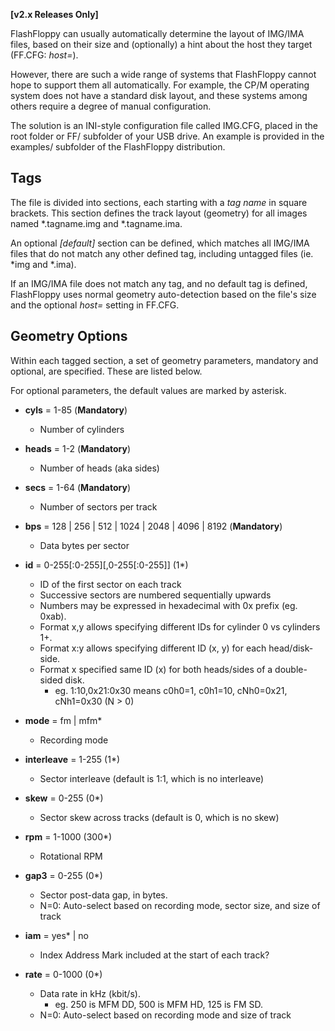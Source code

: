 
**[v2.x Releases Only]**

FlashFloppy can usually automatically determine the layout of IMG/IMA
files, based on their size and (optionally) a hint about the host they
target (FF.CFG: *host=*).

However, there are such a wide range of systems that FlashFloppy cannot
hope to support them all automatically. For example, the CP/M operating
system does not have a standard disk layout, and these systems among
others require a degree of manual configuration.

The solution is an INI-style configuration file called IMG.CFG, placed
in the root folder or FF/ subfolder of your USB drive. An example is
provided in the examples/ subfolder of the FlashFloppy distribution.

## Tags

The file is divided into sections, each starting with a *tag name* in
square brackets. This section defines the track layout (geometry) for
all images named *.tagname.img and *.tagname.ima.

An optional *[default]* section can be defined, which matches all IMG/IMA
files that do not match any other defined tag, including untagged files
(ie. *img and *.ima).

If an IMG/IMA file does not match any tag, and no default tag is defined,
FlashFloppy uses normal geometry auto-detection based on the file's size
and the optional *host=* setting in FF.CFG.

## Geometry Options

Within each tagged section, a set of geometry parameters, mandatory and
optional, are specified. These are listed below.

For optional parameters, the default values are marked by asterisk.

- **cyls** = 1-85 (**Mandatory**)
  - Number of cylinders

- **heads** = 1-2 (**Mandatory**)
  - Number of heads (aka sides)

- **secs** = 1-64 (**Mandatory**)
  - Number of sectors per track

- **bps** = 128 | 256 | 512 | 1024 | 2048 | 4096 | 8192 (**Mandatory**)
  - Data bytes per sector

- **id** = 0-255[:0-255][,0-255[:0-255]] (1*)
  - ID of the first sector on each track
  - Successive sectors are numbered sequentially upwards
  - Numbers may be expressed in hexadecimal with 0x prefix (eg. 0xab).
  - Format x,y allows specifying different IDs for cylinder 0 vs cylinders 1+.
  - Format x:y allows specifying different ID (x, y) for each head/disk-side.
  - Format x specified same ID (x) for both heads/sides of a double-sided disk.
    - eg. 1:10,0x21:0x30 means c0h0=1, c0h1=10, cNh0=0x21, cNh1=0x30 (N > 0)

- **mode** = fm | mfm*
  - Recording mode

- **interleave** = 1-255 (1*)
  - Sector interleave (default is 1:1, which is no interleave)
  
- **skew** = 0-255 (0*)
  - Sector skew across tracks (default is 0, which is no skew)

- **rpm** = 1-1000 (300*)
  - Rotational RPM

- **gap3** = 0-255 (0*)
  - Sector post-data gap, in bytes.
  - N=0: Auto-select based on recording mode, sector size, and size of track

- **iam** = yes* | no
  - Index Address Mark included at the start of each track?

- **rate** = 0-1000 (0*)
  - Data rate in kHz (kbit/s).
    - eg. 250 is MFM DD, 500 is MFM HD, 125 is FM SD.
  - N=0: Auto-select based on recording mode and size of track
